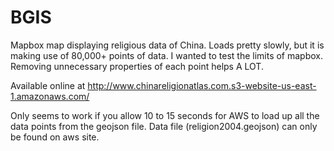 # BGIS
Mapbox map displaying religious data of China. Loads pretty slowly, but it is making use of 80,000+ points of data. I wanted to test the limits of mapbox. Removing unnecessary properties of each point helps A LOT.

Available online at http://www.chinareligionatlas.com.s3-website-us-east-1.amazonaws.com/

Only seems to work if you allow 10 to 15 seconds for AWS to load up all the data points from the geojson file.
Data file (religion2004.geojson) can only be found on aws site.
